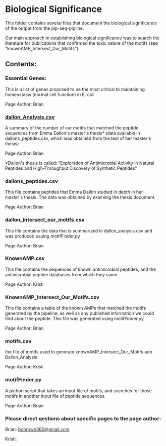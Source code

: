 # Biological Significance

This folder contains several files that document the biological significance of the output from the pip-seq-pipline.

Our main approach in establishing biological significance was to search the literature for publications that confirmed the toxic nature of the motifs (see "knownAMP_Intersect_Our_Motifs")

## Contents:

### Essential Genes:
This is a list of genes proposed to be the most critical to maintaining homeostasis (normal cell function) in E. coli

Page Author: Brian

### [dallon_Analysis.csv](../pep-seq-pipeline/biological_significance)
A summary of the number of our motifs that matched the peptide sequences from Emma Dallon's master's thesis* (data available in dallons_peptides.csv, which was obtained from the text of her master's thesis)

Page Author: Brian

*Dallon's thesis is called: "Exploration of Antimicrobial Activity in Natural Peptides and High-Throughput Discovery of Synthetic Peptides"

### dallons_peptides.csv
This file contains peptides that Emma Dallon studied in depth in her master's thesis. The data was obtained by examinig the thesis document.

Page Author: Brian

### dallon_intersect_our_motifs.csv
This file contains the data that is summarized in dallon_analysis.csv and was produced usuing motifFinder.py

Page Author: Brian

### KnownAMP.csv
This file contains the sequences of known antimicrobial peptides, and the antimicrobial peptide databases from which they came.

Page Author: Kristi

### KnownAMP_Intersect_Our_Motifs.csv
This file contains a table of the known AMPs that matched the motifs generated by the pipeline, as well as any published information we could find about the peptide. This file was generated using motifFinder.py

Page Author: Brian

### motifs.csv
the file of motifs used to generate knownAMP_Intersect_Our_Motifs adn Dallon_Analysis

Page Author: Kristi

### motifFinder.py
A python script that takes an input file of motifs, and searches for those motifs in another input file of peptide sequences.

Page Author: Brian

### Please direct qestions about specific pages to the page author:

Brian: bcbrown365@gmail.com

Kristi:
